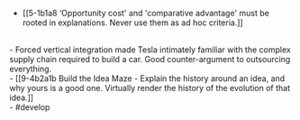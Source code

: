 - [[5-1b1a8 ‘Opportunity cost' and 'comparative advantage' must be rooted in explanations. Never use them as ad hoc criteria.]]
<br>
- Forced vertical integration made Tesla intimately familiar with the complex supply chain required to build a car. Good counter-argument to outsourcing everything.
<br>
- [[9-4b2a1b Build the Idea Maze - Explain the history around an idea, and why yours is a good one. Virtually render the history of the evolution of that idea.]]
<br>
- #develop
